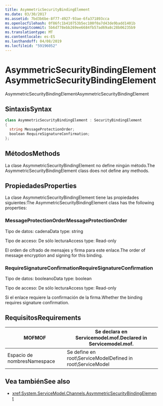 ```yaml
---
title: AsymmetricSecurityBindingElement
ms.date: 03/30/2017
ms.assetid: 7bd3b6be-8f77-4927-93ae-6fa371893cca
ms.openlocfilehash: 0f86fc1b410753b5ec100f0a7d43de9badd1401b
ms.sourcegitcommit: 5b6d778ebb269ee6684fb57ad69a8c28b06235b9
ms.translationtype: MT
ms.contentlocale: es-ES
ms.lasthandoff: 04/08/2019
ms.locfileid: "59196052"
---
```

# <a name="asymmetricsecuritybindingelement"></a><span data-ttu-id="08495-102">AsymmetricSecurityBindingElement</span><span class="sxs-lookup"><span data-stu-id="08495-102">AsymmetricSecurityBindingElement</span></span>
<span data-ttu-id="08495-103">AsymmetricSecurityBindingElement</span><span class="sxs-lookup"><span data-stu-id="08495-103">AsymmetricSecurityBindingElement</span></span>  
  
## <a name="syntax"></a><span data-ttu-id="08495-104">Sintaxis</span><span class="sxs-lookup"><span data-stu-id="08495-104">Syntax</span></span>  
  
```csharp
class AsymmetricSecurityBindingElement : SecurityBindingElement  
{  
  string MessageProtectionOrder;  
  boolean RequireSignatureConfirmation;  
};  
```  
  
## <a name="methods"></a><span data-ttu-id="08495-105">Métodos</span><span class="sxs-lookup"><span data-stu-id="08495-105">Methods</span></span>  
 <span data-ttu-id="08495-106">La clase AsymmetricSecurityBindingElement no define ningún método.</span><span class="sxs-lookup"><span data-stu-id="08495-106">The AsymmetricSecurityBindingElement class does not define any methods.</span></span>  
  
## <a name="properties"></a><span data-ttu-id="08495-107">Propiedades</span><span class="sxs-lookup"><span data-stu-id="08495-107">Properties</span></span>  
 <span data-ttu-id="08495-108">La clase AsymmetricSecurityBindingElement tiene las propiedades siguientes:</span><span class="sxs-lookup"><span data-stu-id="08495-108">The AsymmetricSecurityBindingElement class has the following properties:</span></span>  
  
### <a name="messageprotectionorder"></a><span data-ttu-id="08495-109">MessageProtectionOrder</span><span class="sxs-lookup"><span data-stu-id="08495-109">MessageProtectionOrder</span></span>  
 <span data-ttu-id="08495-110">Tipo de datos: cadena</span><span class="sxs-lookup"><span data-stu-id="08495-110">Data type: string</span></span>  
  
 <span data-ttu-id="08495-111">Tipo de acceso: De sólo lectura</span><span class="sxs-lookup"><span data-stu-id="08495-111">Access type: Read-only</span></span>  
  
 <span data-ttu-id="08495-112">El orden de cifrado de mensajes y firma para este enlace.</span><span class="sxs-lookup"><span data-stu-id="08495-112">The order of message encryption and signing for this binding.</span></span>  
  
### <a name="requiresignatureconfirmation"></a><span data-ttu-id="08495-113">RequireSignatureConfirmation</span><span class="sxs-lookup"><span data-stu-id="08495-113">RequireSignatureConfirmation</span></span>  
 <span data-ttu-id="08495-114">Tipo de datos: booleano</span><span class="sxs-lookup"><span data-stu-id="08495-114">Data type: boolean</span></span>  
  
 <span data-ttu-id="08495-115">Tipo de acceso: De sólo lectura</span><span class="sxs-lookup"><span data-stu-id="08495-115">Access type: Read-only</span></span>  
  
 <span data-ttu-id="08495-116">Si el enlace requiere la confirmación de la firma.</span><span class="sxs-lookup"><span data-stu-id="08495-116">Whether the binding requires signature confirmation.</span></span>  
  
## <a name="requirements"></a><span data-ttu-id="08495-117">Requisitos</span><span class="sxs-lookup"><span data-stu-id="08495-117">Requirements</span></span>  
  
|<span data-ttu-id="08495-118">MOF</span><span class="sxs-lookup"><span data-stu-id="08495-118">MOF</span></span>|<span data-ttu-id="08495-119">Se declara en Servicemodel.mof.</span><span class="sxs-lookup"><span data-stu-id="08495-119">Declared in Servicemodel.mof.</span></span>|  
|---------|-----------------------------------|  
|<span data-ttu-id="08495-120">Espacio de nombres</span><span class="sxs-lookup"><span data-stu-id="08495-120">Namespace</span></span>|<span data-ttu-id="08495-121">Se define en root\ServiceModel</span><span class="sxs-lookup"><span data-stu-id="08495-121">Defined in root\ServiceModel</span></span>|  
  
## <a name="see-also"></a><span data-ttu-id="08495-122">Vea también</span><span class="sxs-lookup"><span data-stu-id="08495-122">See also</span></span>

- <xref:System.ServiceModel.Channels.AsymmetricSecurityBindingElement>
